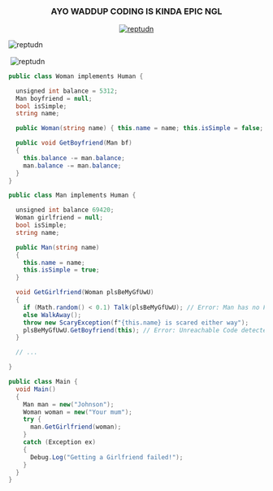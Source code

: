 <h3 align="center">AYO WADDUP CODING IS KINDA EPIC NGL</h3>

<p align="center"> <a href="https://github.com/ryo-ma/github-profile-trophy"><img src="https://github-profile-trophy.vercel.app/?username=reptudn" alt="reptudn" /></a> </p>

<p><img align="center" src="https://github-readme-stats.vercel.app/api/top-langs?username=reptudn&show_icons=true&locale=en&layout=compact" alt="reptudn" /></p>

<p>&nbsp;<img align="center" src="https://github-readme-stats.vercel.app/api?username=reptudn&show_icons=true&locale=en" alt="reptudn" /></p>

```cs
public class Woman implements Human {

  unsigned int balance = 5312;
  Man boyfriend = null;
  bool isSimple;
  string name;

  public Woman(string name) { this.name = name; this.isSimple = false; }

  public void GetBoyfriend(Man bf)
  {
    this.balance -= man.balance;
    man.balance -= man.balance;
  }
}

public class Man implements Human {

  unsigned int balance 69420;
  Woman girlfriend = null;
  bool isSimple;  
  string name;

  public Man(string name)
  {
    this.name = name;
    this.isSimple = true;
  }

  void GetGirlfriend(Woman plsBeMyGfUwU)
  {
    if (Math.random() < 0.1) Talk(plsBeMyGfUwU); // Error: Man has no Function called Talk (Probably he is too scared to talk)
    else WalkAway();
    throw new ScaryException(f"{this.name} is scared either way");
    plsBeMyGfUwU.GetBoyfriend(this); // Error: Unreachable Code detected!
  }

  // ...

}

public class Main {
  void Main()
  {
    Man man = new("Johnson");
    Woman woman = new("Your mum");
    try {
      man.GetGirlfriend(woman);
    }
    catch (Exception ex)
    {
      Debug.Log("Getting a Girlfriend failed!");
    }
  }
}
```

